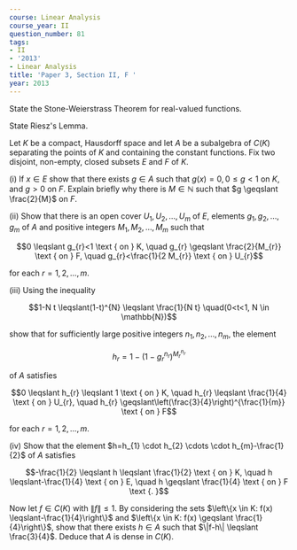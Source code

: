 ```yaml
---
course: Linear Analysis
course_year: II
question_number: 81
tags:
- II
- '2013'
- Linear Analysis
title: 'Paper 3, Section II, F '
year: 2013
---
```




State the Stone-Weierstrass Theorem for real-valued functions.

State Riesz's Lemma.

Let $K$ be a compact, Hausdorff space and let $A$ be a subalgebra of $C(K)$ separating the points of $K$ and containing the constant functions. Fix two disjoint, non-empty, closed subsets $E$ and $F$ of $K$.

(i) If $x \in E$ show that there exists $g \in A$ such that $g(x)=0,0 \leqslant g<1$ on $K$, and $g>0$ on $F$. Explain briefly why there is $M \in \mathbb{N}$ such that $g \geqslant \frac{2}{M}$ on $F$.

(ii) Show that there is an open cover $U_{1}, U_{2}, \ldots, U_{m}$ of $E$, elements $g_{1}, g_{2}, \ldots, g_{m}$ of $A$ and positive integers $M_{1}, M_{2}, \ldots, M_{m}$ such that

$$0 \leqslant g_{r}<1 \text { on } K, \quad g_{r} \geqslant \frac{2}{M_{r}} \text { on } F, \quad g_{r}<\frac{1}{2 M_{r}} \text { on } U_{r}$$

for each $r=1,2, \ldots, m$.

(iii) Using the inequality

$$1-N t \leqslant(1-t)^{N} \leqslant \frac{1}{N t} \quad(0<t<1, N \in \mathbb{N})$$

show that for sufficiently large positive integers $n_{1}, n_{2}, \ldots, n_{m}$, the element

$$h_{r}=1-\left(1-g_{r}^{n_{r}}\right)^{M_{r}^{n_{r}}}$$

of $A$ satisfies

$$0 \leqslant h_{r} \leqslant 1 \text { on } K, \quad h_{r} \leqslant \frac{1}{4} \text { on } U_{r}, \quad h_{r} \geqslant\left(\frac{3}{4}\right)^{\frac{1}{m}} \text { on } F$$

for each $r=1,2, \ldots, m$.

(iv) Show that the element $h=h_{1} \cdot h_{2} \cdots \cdot h_{m}-\frac{1}{2}$ of $A$ satisfies

$$-\frac{1}{2} \leqslant h \leqslant \frac{1}{2} \text { on } K, \quad h \leqslant-\frac{1}{4} \text { on } E, \quad h \geqslant \frac{1}{4} \text { on } F \text {. }$$

Now let $f \in C(K)$ with $\|f\| \leqslant 1$. By considering the sets $\left\{x \in K: f(x) \leqslant-\frac{1}{4}\right\}$ and $\left\{x \in K: f(x) \geqslant \frac{1}{4}\right\}$, show that there exists $h \in A$ such that $\|f-h\| \leqslant \frac{3}{4}$. Deduce that $A$ is dense in $C(K)$.